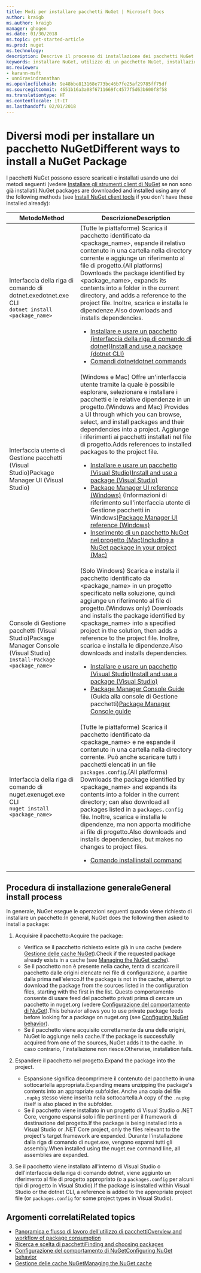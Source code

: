 ```yaml
---
title: Modi per installare pacchetti NuGet | Microsoft Docs
author: kraigb
ms.author: kraigb
manager: ghogen
ms.date: 01/30/2018
ms.topic: get-started-article
ms.prod: nuget
ms.technology: 
description: Descrive il processo di installazione dei pacchetti NuGet in un progetto, incluso cosa accade sul disco e ai file di progetto applicabili.
keywords: installare NuGet, utilizzo di un pacchetto NuGet, installazione di pacchetti NuGet, riferimenti ai pacchetti NuGet
ms.reviewer:
- karann-msft
- unniravindranathan
ms.openlocfilehash: 9e48bbe813168e773bc46b7fe25af29785ff75df
ms.sourcegitcommit: 4651b16a3a08f6711669fc4577f5d63b600f8f58
ms.translationtype: HT
ms.contentlocale: it-IT
ms.lasthandoff: 02/01/2018
---
```

# <a name="different-ways-to-install-a-nuget-package"></a><span data-ttu-id="37162-104">Diversi modi per installare un pacchetto NuGet</span><span class="sxs-lookup"><span data-stu-id="37162-104">Different ways to install a NuGet Package</span></span>

<span data-ttu-id="37162-105">I pacchetti NuGet possono essere scaricati e installati usando uno dei metodi seguenti (vedere [Installare gli strumenti client di NuGet](../install-nuget-client-tools.md) se non sono già installati):</span><span class="sxs-lookup"><span data-stu-id="37162-105">NuGet packages are downloaded and installed using any of the following methods (see [Install NuGet client tools](../install-nuget-client-tools.md) if you don't have these installed already):</span></span>

| <span data-ttu-id="37162-106">Metodo</span><span class="sxs-lookup"><span data-stu-id="37162-106">Method</span></span> | <span data-ttu-id="37162-107">Descrizione</span><span class="sxs-lookup"><span data-stu-id="37162-107">Description</span></span> |
| --- | --- |
| <span data-ttu-id="37162-108">Interfaccia della riga di comando di dotnet.exe</span><span class="sxs-lookup"><span data-stu-id="37162-108">dotnet.exe CLI</span></span><br/>`dotnet install <package_name>` | <span data-ttu-id="37162-109">(Tutte le piattaforme) Scarica il pacchetto identificato da \<package_name\>, espande il relativo contenuto in una cartella nella directory corrente e aggiunge un riferimento al file di progetto.</span><span class="sxs-lookup"><span data-stu-id="37162-109">(All platforms) Downloads the package identified by \<package_name\>, expands its contents into a folder in the current directory, and adds a reference to the project file.</span></span> <span data-ttu-id="37162-110">Inoltre, scarica e installa le dipendenze.</span><span class="sxs-lookup"><span data-stu-id="37162-110">Also downloads and installs dependencies.</span></span><ul><li>[<span data-ttu-id="37162-111">Installare e usare un pacchetto (interfaccia della riga di comando di dotnet)</span><span class="sxs-lookup"><span data-stu-id="37162-111">Install and use a package (dotnet CLI)</span></span>](../quickstart/install-and-use-a-package-using-the-dotnet-cli.md)</li><li>[<span data-ttu-id="37162-112">Comandi dotnet</span><span class="sxs-lookup"><span data-stu-id="37162-112">dotnet commands</span></span>](../tools/dotnet-commands.md)</li></ul> |
| <span data-ttu-id="37162-113">Interfaccia utente di Gestione pacchetti (Visual Studio)</span><span class="sxs-lookup"><span data-stu-id="37162-113">Package Manager UI (Visual Studio)</span></span> | <span data-ttu-id="37162-114">(Windows e Mac) Offre un'interfaccia utente tramite la quale è possibile esplorare, selezionare e installare i pacchetti e le relative dipendenze in un progetto.</span><span class="sxs-lookup"><span data-stu-id="37162-114">(Windows and Mac) Provides a UI through which you can browse, select, and install packages and their dependencies into a project.</span></span> <span data-ttu-id="37162-115">Aggiunge i riferimenti ai pacchetti installati nel file di progetto.</span><span class="sxs-lookup"><span data-stu-id="37162-115">Adds references to installed packages to the project file.</span></span><ul><li>[<span data-ttu-id="37162-116">Installare e usare un pacchetto (Visual Studio)</span><span class="sxs-lookup"><span data-stu-id="37162-116">Install and use a package (Visual Studio)</span></span>](../quickstart/install-and-use-a-package-in-visual-studio.md)</li><li><span data-ttu-id="37162-117">[Package Manager UI reference (Windows)](../tools/package-manager-ui.md) (Informazioni di riferimento sull'interfaccia utente di Gestione pacchetti in Windows)</span><span class="sxs-lookup"><span data-stu-id="37162-117">[Package Manager UI reference (Windows)](../tools/package-manager-ui.md)</span></span></li><li>[<span data-ttu-id="37162-118">Inserimento di un pacchetto NuGet nel progetto (Mac)</span><span class="sxs-lookup"><span data-stu-id="37162-118">Including a NuGet package in your project (Mac)</span></span>](/visualstudio/mac/nuget-walkthrough)</li></ul> |
| <span data-ttu-id="37162-119">Console di Gestione pacchetti (Visual Studio)</span><span class="sxs-lookup"><span data-stu-id="37162-119">Package Manager Console (Visual Studio)</span></span><br/>`Install-Package <package_name>` | <span data-ttu-id="37162-120">(Solo Windows) Scarica e installa il pacchetto identificato da \<package_name\> in un progetto specificato nella soluzione, quindi aggiunge un riferimento al file di progetto.</span><span class="sxs-lookup"><span data-stu-id="37162-120">(Windows only) Downloads and installs the package identified by \<package_name\> into a specified project in the solution, then adds a reference to the project file.</span></span> <span data-ttu-id="37162-121">Inoltre, scarica e installa le dipendenze.</span><span class="sxs-lookup"><span data-stu-id="37162-121">Also downloads and installs dependencies.</span></span><ul><li>[<span data-ttu-id="37162-122">Installare e usare un pacchetto (Visual Studio)</span><span class="sxs-lookup"><span data-stu-id="37162-122">Install and use a package (Visual Studio)</span></span>](../quickstart/install-and-use-a-package-in-visual-studio.md)</li><li><span data-ttu-id="37162-123">[Package Manager Console Guide](../tools/package-manager-console.md) (Guida alla console di Gestione pacchetti)</span><span class="sxs-lookup"><span data-stu-id="37162-123">[Package Manager Console guide](../tools/package-manager-console.md)</span></span></li></ul> |
| <span data-ttu-id="37162-124">Interfaccia della riga di comando di nuget.exe</span><span class="sxs-lookup"><span data-stu-id="37162-124">nuget.exe CLI</span></span><br/>`nuget install <package_name>` | <span data-ttu-id="37162-125">(Tutte le piattaforme) Scarica il pacchetto identificato da \<package_name\> e ne espande il contenuto in una cartella nella directory corrente. Può anche scaricare tutti i pacchetti elencati in un file `packages.config`.</span><span class="sxs-lookup"><span data-stu-id="37162-125">(All platforms) Downloads the package identified by \<package_name\> and expands its contents into a folder in the current directory; can also download all packages listed in a `packages.config` file.</span></span> <span data-ttu-id="37162-126">Inoltre, scarica e installa le dipendenze, ma non apporta modifiche ai file di progetto.</span><span class="sxs-lookup"><span data-stu-id="37162-126">Also downloads and installs dependencies, but makes no changes to project files.</span></span><ul><li>[<span data-ttu-id="37162-127">Comando install</span><span class="sxs-lookup"><span data-stu-id="37162-127">install command</span></span>](../tools/cli-ref-install.md)</li></ul> |

## <a name="general-install-process"></a><span data-ttu-id="37162-128">Procedura di installazione generale</span><span class="sxs-lookup"><span data-stu-id="37162-128">General install process</span></span>

<span data-ttu-id="37162-129">In generale, NuGet esegue le operazioni seguenti quando viene richiesto di installare un pacchetto:</span><span class="sxs-lookup"><span data-stu-id="37162-129">In general, NuGet does the following then asked to install a package:</span></span>

1. <span data-ttu-id="37162-130">Acquisire il pacchetto:</span><span class="sxs-lookup"><span data-stu-id="37162-130">Acquire the package:</span></span>
    - <span data-ttu-id="37162-131">Verifica se il pacchetto richiesto esiste già in una cache (vedere [Gestione delle cache NuGet](managing-the-nuget-cache.md)).</span><span class="sxs-lookup"><span data-stu-id="37162-131">Check if the requested package already exists in a cache (see [Managing the NuGet cache](managing-the-nuget-cache.md)).</span></span>
    - <span data-ttu-id="37162-132">Se il pacchetto non è presente nella cache, tenta di scaricare il pacchetto dalle origini elencate nei file di configurazione, a partire dalla prima nell'elenco.</span><span class="sxs-lookup"><span data-stu-id="37162-132">If the package is not in the cache, attempt to download the package from the sources listed in the configuration files, starting with the first in the list.</span></span> <span data-ttu-id="37162-133">Questo comportamento consente di usare feed del pacchetto privati prima di cercare un pacchetto in nuget.org (vedere [Configurazione del comportamento di NuGet](configuring-nuget-behavior.md)).</span><span class="sxs-lookup"><span data-stu-id="37162-133">This behavior allows you to use private package feeds before looking for a package on nuget.org (see [Configuring NuGet behavior](configuring-nuget-behavior.md)).</span></span>
    - <span data-ttu-id="37162-134">Se il pacchetto viene acquisito correttamente da una delle origini, NuGet lo aggiunge nella cache.</span><span class="sxs-lookup"><span data-stu-id="37162-134">If the package is successfully acquired from one of the sources, NuGet adds it to the cache.</span></span> <span data-ttu-id="37162-135">In caso contrario, l'installazione non riesce.</span><span class="sxs-lookup"><span data-stu-id="37162-135">Otherwise, installation fails.</span></span>

1. <span data-ttu-id="37162-136">Espandere il pacchetto nel progetto.</span><span class="sxs-lookup"><span data-stu-id="37162-136">Expand the package into the project.</span></span>
    - <span data-ttu-id="37162-137">Espansione significa decomprimere il contenuto del pacchetto in una sottocartella appropriata.</span><span class="sxs-lookup"><span data-stu-id="37162-137">Expanding means unzipping the package's contents into an appropriate subfolder.</span></span> <span data-ttu-id="37162-138">Anche una copia del file `.nupkg` stesso viene inserita nella sottocartella.</span><span class="sxs-lookup"><span data-stu-id="37162-138">A copy of the `.nupkg` itself is also placed in the subfolder.</span></span>
    - <span data-ttu-id="37162-139">Se il pacchetto viene installato in un progetto di Visual Studio o .NET Core, vengono espansi solo i file pertinenti per il framework di destinazione del progetto.</span><span class="sxs-lookup"><span data-stu-id="37162-139">If the package is being installed into a Visual Studio or .NET Core project, only the files relevant to the project's target framework are expanded.</span></span> <span data-ttu-id="37162-140">Durante l'installazione dalla riga di comando di nuget.exe, vengono espansi tutti gli assembly.</span><span class="sxs-lookup"><span data-stu-id="37162-140">When installed using the nuget.exe command line, all assemblies are expanded.</span></span>

1. <span data-ttu-id="37162-141">Se il pacchetto viene installato all'interno di Visual Studio o dell'interfaccia della riga di comando dotnet, viene aggiunto un riferimento al file di progetto appropriato (o a `packages.config` per alcuni tipi di progetto in Visual Studio).</span><span class="sxs-lookup"><span data-stu-id="37162-141">If the package is installed within Visual Studio or the dotnet CLI, a reference is added to the appropriate project file (or `packages.config` for some project types in Visual Studio).</span></span>

## <a name="related-topics"></a><span data-ttu-id="37162-142">Argomenti correlati</span><span class="sxs-lookup"><span data-stu-id="37162-142">Related topics</span></span>

- [<span data-ttu-id="37162-143">Panoramica e flusso di lavoro dell'utilizzo di pacchetti</span><span class="sxs-lookup"><span data-stu-id="37162-143">Overview and workflow of package consumption</span></span>](../consume-packages/overview-and-workflow.md)
- [<span data-ttu-id="37162-144">Ricerca e scelta di pacchetti</span><span class="sxs-lookup"><span data-stu-id="37162-144">Finding and choosing packages</span></span>](../consume-packages/finding-and-choosing-packages.md)
- [<span data-ttu-id="37162-145">Configurazione del comportamento di NuGet</span><span class="sxs-lookup"><span data-stu-id="37162-145">Configuring NuGet behavior</span></span>](../consume-packages/configuring-nuget-behavior.md)
- [<span data-ttu-id="37162-146">Gestione delle cache NuGet</span><span class="sxs-lookup"><span data-stu-id="37162-146">Managing the NuGet cache</span></span>](managing-the-nuget-cache.md)
